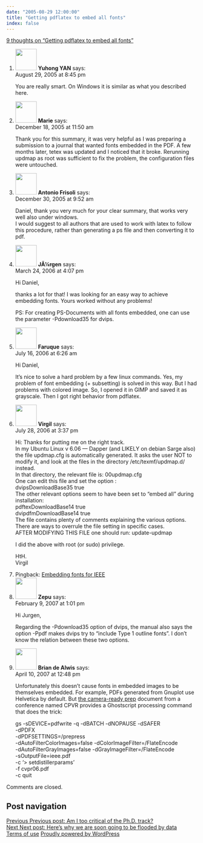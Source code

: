 ```yaml
---
date: "2005-08-29 12:00:00"
title: "Getting pdflatex to embed all fonts"
index: false
---
```


[9 thoughts on &ldquo;Getting pdflatex to embed all fonts&rdquo;](/lemire/blog/2005/08-29-getting-pdflatex-to-embed-all-fonts)

<ol class="comment-list">
<li id="comment-2447" class="comment even thread-even depth-1">
<div class="comment-author vcard">
<img alt src="https://secure.gravatar.com/avatar/673f1b9729b3cbeb731f76d3bf9692b9?s=56&#038;d=mm&#038;r=g" srcset="https://secure.gravatar.com/avatar/673f1b9729b3cbeb731f76d3bf9692b9?s=112&#038;d=mm&#038;r=g 2x" class="avatar avatar-56 photo" height="56" width="56" decoding="async" /> <b class="fn">Yuhong YAN</b> <span class="says">says:</span> </div>
<div class="comment-metadata"><time datetime="2005-08-29T20:45:25+00:00">August 29, 2005 at 8:45 pm</time></a> </div>
<div class="comment-content">
<p>You are really smart. On Windows it is similar as what you described here.</p>
</div>
</article>
</li>
<li id="comment-3484" class="comment odd alt thread-odd thread-alt depth-1">
<div class="comment-author vcard">
<img alt src="https://secure.gravatar.com/avatar/e962780de7b636bafd5b1c70019a2870?s=56&#038;d=mm&#038;r=g" srcset="https://secure.gravatar.com/avatar/e962780de7b636bafd5b1c70019a2870?s=112&#038;d=mm&#038;r=g 2x" class="avatar avatar-56 photo" height="56" width="56" decoding="async" /> <b class="fn">Marie</b> <span class="says">says:</span> </div>
<div class="comment-metadata"><time datetime="2005-12-18T11:50:20+00:00">December 18, 2005 at 11:50 am</time></a> </div>
<div class="comment-content">
<p>Thank you for this summary, it was very helpful as I was preparing a submission to a journal that wanted fonts embedded in the PDF. A few months later, tetex was updated and I noticed that it broke. Rerunning updmap as root was sufficient to fix the problem, the configuration files were untouched.</p>
</div>
</article>
</li>
<li id="comment-3546" class="comment even thread-even depth-1">
<div class="comment-author vcard">
<img alt src="https://secure.gravatar.com/avatar/66b1a6ca41de280e0de0d0ff0e41653c?s=56&#038;d=mm&#038;r=g" srcset="https://secure.gravatar.com/avatar/66b1a6ca41de280e0de0d0ff0e41653c?s=112&#038;d=mm&#038;r=g 2x" class="avatar avatar-56 photo" height="56" width="56" loading="lazy" decoding="async" /> <b class="fn">Antonio Frisoli</b> <span class="says">says:</span> </div>
<div class="comment-metadata"><time datetime="2005-12-30T09:52:58+00:00">December 30, 2005 at 9:52 am</time></a> </div>
<div class="comment-content">
<p>Daniel, thank you very much for your clear summary, that works very well also under windows.<br/>
I would suggest to all authors that are used to work with latex to follow this procedure, rather than generating a ps file and then converting it to pdf.</p>
</div>
</article>
</li>
<li id="comment-3747" class="comment odd alt thread-odd thread-alt depth-1">
<div class="comment-author vcard">
<img alt src="https://secure.gravatar.com/avatar/?s=56&#038;d=mm&#038;r=g" srcset="https://secure.gravatar.com/avatar/?s=112&#038;d=mm&#038;r=g 2x" class="avatar avatar-56 photo avatar-default" height="56" width="56" loading="lazy" decoding="async" /> <b class="fn">JÃ¼rgen</b> <span class="says">says:</span> </div>
<div class="comment-metadata"><time datetime="2006-03-24T16:07:21+00:00">March 24, 2006 at 4:07 pm</time></a> </div>
<div class="comment-content">
<p>Hi Daniel,</p>
<p>thanks a lot for that! I was looking for an easy way to achieve embedding fonts. Yours worked without any problems! </p>
<p>PS: For creating PS-Documents with all fonts embedded, one can use the parameter -Pdownload35 for dvips.</p>
</div>
</article>
</li>
<li id="comment-15892" class="comment even thread-even depth-1">
<div class="comment-author vcard">
<img alt src="https://secure.gravatar.com/avatar/8cb9bf7c99556579c1540da02f3ffbb0?s=56&#038;d=mm&#038;r=g" srcset="https://secure.gravatar.com/avatar/8cb9bf7c99556579c1540da02f3ffbb0?s=112&#038;d=mm&#038;r=g 2x" class="avatar avatar-56 photo" height="56" width="56" loading="lazy" decoding="async" /> <b class="fn">Faruque</b> <span class="says">says:</span> </div>
<div class="comment-metadata"><time datetime="2006-07-16T06:26:01+00:00">July 16, 2006 at 6:26 am</time></a> </div>
<div class="comment-content">
<p>Hi Daniel,</p>
<p>It&rsquo;s nice to solve a hard problem by a few linux commands. Yes, my problem of font embedding (+ subsetting) is solved in this way. But I had problems with colored image. So, I opened it in GIMP and saved it as grayscale. Then I got right behavior from pdflatex.</p>
</div>
</article>
</li>
<li id="comment-16941" class="comment odd alt thread-odd thread-alt depth-1">
<div class="comment-author vcard">
<img alt src="https://secure.gravatar.com/avatar/?s=56&#038;d=mm&#038;r=g" srcset="https://secure.gravatar.com/avatar/?s=112&#038;d=mm&#038;r=g 2x" class="avatar avatar-56 photo avatar-default" height="56" width="56" loading="lazy" decoding="async" /> <b class="fn">Virgil</b> <span class="says">says:</span> </div>
<div class="comment-metadata"><time datetime="2006-07-28T15:37:49+00:00">July 28, 2006 at 3:37 pm</time></a> </div>
<div class="comment-content">
<p>Hi: Thanks for putting me on the right track.<br/>
In my Ubuntu Linux v 6.06 &#8212; Dapper (and LIKELY on debian Sarge also) the file updmap.cfg is automatically generated. It asks the user NOT to modify it, and look at the files in the directory /etc/texmf/updmap.d/ instead.<br/>
In that directory, the relevant file is: 00updmap.cfg<br/>
One can edit this file and set the option :<br/>
dvipsDownloadBase35 true<br/>
The other relevant options seem to have been set to &ldquo;embed all&rdquo; during installation:<br/>
pdftexDownloadBase14 true<br/>
dvipdfmDownloadBase14 true<br/>
The file contains plenty of comments explaining the various options. There are ways to overrule the file setting in specific cases.<br/>
AFTER MODIFYING THIS FILE one should run: update-updmap</p>
<p>I did the above with root (or sudo) privilege.</p>
<p>HtH.<br/>
Virgil</p>
</div>
</article>
</li>
<li id="comment-22603" class="pingback even thread-even depth-1">
<div class="comment-body">
Pingback: <a href="https://lemire.me/blog/2006/08/18/embedding-fonts-for-ieee/" class="url" rel="ugc">Embedding fonts for IEEE</a> </div>
</li>
<li id="comment-49175" class="comment odd alt thread-odd thread-alt depth-1">
<div class="comment-author vcard">
<img alt src="https://secure.gravatar.com/avatar/?s=56&#038;d=mm&#038;r=g" srcset="https://secure.gravatar.com/avatar/?s=112&#038;d=mm&#038;r=g 2x" class="avatar avatar-56 photo avatar-default" height="56" width="56" loading="lazy" decoding="async" /> <b class="fn">Zepu</b> <span class="says">says:</span> </div>
<div class="comment-metadata"><time datetime="2007-02-09T13:01:30+00:00">February 9, 2007 at 1:01 pm</time></a> </div>
<div class="comment-content">
<p>Hi Jurgen,</p>
<p>Regarding the -Pdownload35 option of dvips, the manual also says the option -Ppdf makes dvips try to &ldquo;include Type 1 outline fonts&rdquo;. I don&rsquo;t know the relation between these two options.</p>
</div>
</article>
</li>
<li id="comment-49234" class="comment even thread-even depth-1">
<div class="comment-author vcard">
<img alt src="https://secure.gravatar.com/avatar/2c30f035d0d825ad4455e8e62889114c?s=56&#038;d=mm&#038;r=g" srcset="https://secure.gravatar.com/avatar/2c30f035d0d825ad4455e8e62889114c?s=112&#038;d=mm&#038;r=g 2x" class="avatar avatar-56 photo" height="56" width="56" loading="lazy" decoding="async" /> <b class="fn">Brian de Alwis</b> <span class="says">says:</span> </div>
<div class="comment-metadata"><time datetime="2007-04-10T12:48:05+00:00">April 10, 2007 at 12:48 pm</time></a> </div>
<div class="comment-content">
<p>Unfortunately this doesn&rsquo;t cause fonts in embedded images to be themselves embedded. For example, PDFs generated from Gnuplot use Helvetica by default. But <a HREF="http://www.cvpr.org/crc.html" rel="nofollow">the camera-ready prep</a> document from a conference named CPVR provides a Ghostscript processing command that does the trick:</p>
<p>gs -sDEVICE=pdfwrite -q -dBATCH -dNOPAUSE -dSAFER<br/>
-dPDFX<br/>
-dPDFSETTINGS=/prepress<br/>
-dAutoFilterColorImages=false -dColorImageFilter=/FlateEncode<br/>
-dAutoFilterGrayImages=false -dGrayImageFilter=/FlateEncode<br/>
-sOutputFile=ieee.pdf<br/>
-c &lsquo;&gt; setdistillerparams&rsquo;<br/>
-f cvpr06.pdf<br/>
-c quit</p>
</div>
</article>
</li>
</ol>
<p class="no-comments">Comments are closed.</p>
</div>
<nav class="navigation post-navigation" aria-label="Posts">
<h2 class="screen-reader-text">Post navigation</h2>
<div class="nav-links"><div class="nav-previous"><a href="https://lemire.me/blog/2005/08/29/am-i-too-critical-of-the-phd-track/" rel="prev"><span class="meta-nav" aria-hidden="true">Previous</span> <span class="screen-reader-text">Previous post:</span> <span class="post-title">Am I too critical of the Ph.D. track?</span></a></div><div class="nav-next"><a href="https://lemire.me/blog/2005/08/29/heres-why-we-are-soon-going-to-be-flooded-by-data/" rel="next"><span class="meta-nav" aria-hidden="true">Next</span> <span class="screen-reader-text">Next post:</span> <span class="post-title">Here&rsquo;s why we are soon going to be flooded by data</span></a></div></div>
</nav>
</main>
</div>
</div>
<footer id="colophon" class="site-footer">
<div class="site-info">
<a class="privacy-policy-link" href="https://lemire.me/blog/terms-of-use/" rel="privacy-policy">Terms of use</a><span role="separator" aria-hidden="true"></span> <a href="https://wordpress.org/" class="imprint">
Proudly powered by WordPress </a>
</div>
</div>
<script id="wp_power_stats-js-extra">
var PowerStatsParams = {"ajaxurl":"https:\/\/lemire.me\/blog\/wp-admin\/admin-ajax.php","ci":"YTo0OntzOjEyOiJjb250ZW50X3R5cGUiO3M6NDoicG9zdCI7czo4OiJjYXRlZ29yeSI7czoyOiI4NCI7czoxMDoiY29udGVudF9pZCI7aTo0MjY7czo2OiJhdXRob3IiO3M6NjoibGVtaXJlIjt9.724df8b1fc696b7a017c1668be2c2807"};
</script>
<script src="https://lemire.me/blog/wp-content/plugins/wp-power-stats/wp-power-stats.js" id="wp_power_stats-js"></script>
<script src="https://lemire.me/blog/wp-content/plugins/custom-css-js-php/assets/js/wcjp-frontend.js?ver=6.4.1" id="wcjp-frontend.js-js"></script>
<script src="https://lemire.me/blog/wp-content/themes/twentyfifteen/js/skip-link-focus-fix.js?ver=20141028" id="twentyfifteen-skip-link-focus-fix-js"></script>
<script id="twentyfifteen-script-js-extra">
var screenReaderText = {"expand":"<span class=\"screen-reader-text\">expand child menu<\/span>","collapse":"<span class=\"screen-reader-text\">collapse child menu<\/span>"};
</script>
<script src="https://lemire.me/blog/wp-content/themes/twentyfifteen/js/functions.js?ver=20221101" id="twentyfifteen-script-js"></script>
</body>
</html>

